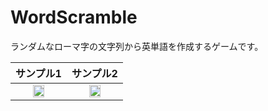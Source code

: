 # WordScramble

ランダムなローマ字の文字列から英単語を作成するゲームです。

  |サンプル1|サンプル2|
|:-:|:-:|
|<img src="https://github.com/user-attachments/assets/fad7417d-879a-46ad-90bd-60f8c17e77b2" width="50%">|<img src="https://github.com/user-attachments/assets/7888bf4a-27f3-4d7b-be2f-639cf8e1e37b" width="50%">|
